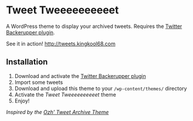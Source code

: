 # Tweet Tweeeeeeeeeet

A WordPress theme to display your archived tweets. Requires the [Twitter Backerupper plugin](https://github.com/kingkool68/wordpress-twitter-backerupper).

See it in action! <http://tweets.kingkool68.com>

## Installation
1. Download and activate the [Twitter Backerupper plugin](https://github.com/kingkool68/wordpress-twitter-backerupper)
2. Import some tweets
3. Download and upload this theme to your `/wp-content/themes/` directory
4. Activate the *Tweet Tweeeeeeeeeet* theme 
5. Enjoy!

*Inspired by the [Ozh' Tweet Archive Theme](https://github.com/ozh/ozh-tweet-archive-theme)*